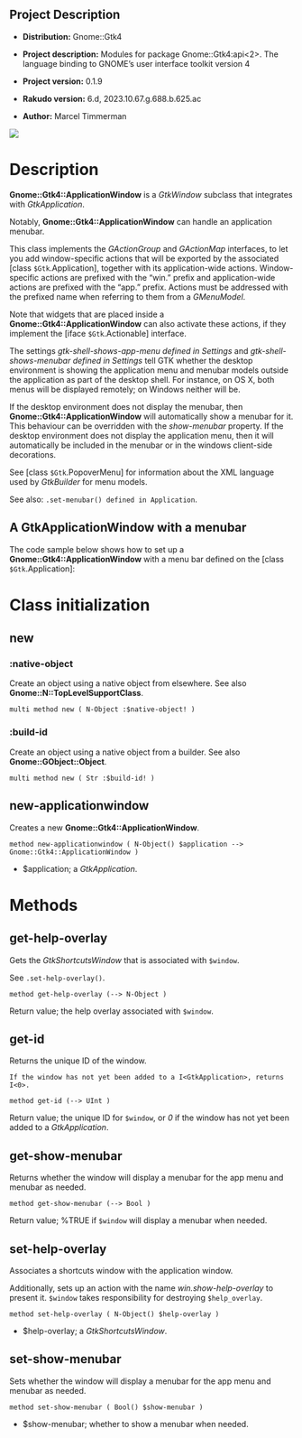 Project Description
-------------------

  * **Distribution:** Gnome::Gtk4

  * **Project description:** Modules for package Gnome::Gtk4:api<2>. The language binding to GNOME’s user interface toolkit version 4

  * **Project version:** 0.1.9

  * **Rakudo version:** 6.d, 2023.10.67.g.688.b.625.ac

  * **Author:** Marcel Timmerman

![](images/applicationwindow.png)

Description
===========

**Gnome::Gtk4::ApplicationWindow** is a *GtkWindow* subclass that integrates with *GtkApplication*.

Notably, **Gnome::Gtk4::ApplicationWindow** can handle an application menubar.

This class implements the *GActionGroup* and *GActionMap* interfaces, to let you add window-specific actions that will be exported by the associated [class `$Gtk`.Application], together with its application-wide actions. Window-specific actions are prefixed with the “win.” prefix and application-wide actions are prefixed with the “app.” prefix. Actions must be addressed with the prefixed name when referring to them from a *GMenuModel*.

Note that widgets that are placed inside a **Gnome::Gtk4::ApplicationWindow** can also activate these actions, if they implement the [iface `$Gtk`.Actionable] interface.

The settings *gtk-shell-shows-app-menu defined in Settings* and *gtk-shell-shows-menubar defined in Settings* tell GTK whether the desktop environment is showing the application menu and menubar models outside the application as part of the desktop shell. For instance, on OS X, both menus will be displayed remotely; on Windows neither will be.

If the desktop environment does not display the menubar, then **Gnome::Gtk4::ApplicationWindow** will automatically show a menubar for it. This behaviour can be overridden with the *show-menubar* property. If the desktop environment does not display the application menu, then it will automatically be included in the menubar or in the windows client-side decorations.

See [class `$Gtk`.PopoverMenu] for information about the XML language used by *GtkBuilder* for menu models.

See also: `.set-menubar() defined in Application`.

A GtkApplicationWindow with a menubar
-------------------------------------

The code sample below shows how to set up a **Gnome::Gtk4::ApplicationWindow** with a menu bar defined on the [class `$Gtk`.Application]:

Class initialization
====================

new
---

### :native-object

Create an object using a native object from elsewhere. See also **Gnome::N::TopLevelSupportClass**.

    multi method new ( N-Object :$native-object! )

### :build-id

Create an object using a native object from a builder. See also **Gnome::GObject::Object**.

    multi method new ( Str :$build-id! )

new-applicationwindow
---------------------

Creates a new **Gnome::Gtk4::ApplicationWindow**.

    method new-applicationwindow ( N-Object() $application --> Gnome::Gtk4::ApplicationWindow )

  * $application; a *GtkApplication*.

Methods
=======

get-help-overlay
----------------

Gets the *GtkShortcutsWindow* that is associated with `$window`.

See `.set-help-overlay()`.

    method get-help-overlay (--> N-Object )

Return value; the help overlay associated with `$window`. 

get-id
------

Returns the unique ID of the window.

    If the window has not yet been added to a I<GtkApplication>, returns I<0>.

    method get-id (--> UInt )

Return value; the unique ID for `$window`, or *0* if the window has not yet been added to a *GtkApplication*. 

get-show-menubar
----------------

Returns whether the window will display a menubar for the app menu and menubar as needed.

    method get-show-menubar (--> Bool )

Return value; %TRUE if `$window` will display a menubar when needed. 

set-help-overlay
----------------

Associates a shortcuts window with the application window.

Additionally, sets up an action with the name *win.show-help-overlay* to present it. `$window` takes responsibility for destroying `$help_overlay`.

    method set-help-overlay ( N-Object() $help-overlay )

  * $help-overlay; a *GtkShortcutsWindow*.

set-show-menubar
----------------

Sets whether the window will display a menubar for the app menu and menubar as needed.

    method set-show-menubar ( Bool() $show-menubar )

  * $show-menubar; whether to show a menubar when needed.
